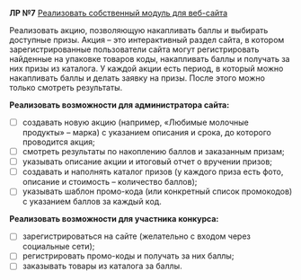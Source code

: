 **ЛР №7**
<u>Реализовать собственный модуль для веб-сайта</u>

Реализовать акцию, позволяющую накапливать баллы и выбирать доступные призы.
Акция – это интерактивный раздел сайта, в котором зарегистрированные пользователи сайта могут регистрировать найденные на упаковке товаров коды, накапливать баллы и получать за них призы из
каталога.
У каждой акции есть период, в который можно накапливать баллы
и делать заявку на призы. После этого можно только смотреть результаты.

**Реализовать возможности для администратора сайта:**
- [ ] создавать новую акцию (например, «Любимые молочные продукты» – марка) с указанием описания и срока, до которого проводится акция;
- [ ] смотреть результаты по накоплению баллов и заказанным призам;
- [ ] указывать описание акции и итоговый отчет о вручении призов;
- [ ] создавать и наполнять каталог призов (у каждого приза есть фото, описание и стоимость – количество баллов);
- [ ] указывать шаблон промо-кода (или конкретный список промокодов) с указанием баллов за каждый код.

**Реализовать возможности для участника конкурса:**
- [ ] зарегистрироваться на сайте (желательно с входом через социальные сети);
- [ ] регистрировать промо-коды и получать за них баллы;
- [ ] заказывать товары из каталога за баллы. 
